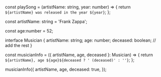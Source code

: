 const playSong = (artistName: string, year: number) => {
  return `${artistName} was released in the year ${year}`;
};

const artistName: string = 'Frank Zappa';

const age:number = 52;

interface Musician {
  artistName: string;
  age: number;
  deceased: boolean;
  // add the rest
}

const musicianInfo = ({ artistName, age, deceased }: Musician) => {
  return `${artistName}, age ${age}${deceased ? ' (deceased)' : ''}`;
};

musicianInfo({
  artistName,
  age,
  deceased: true,
});
